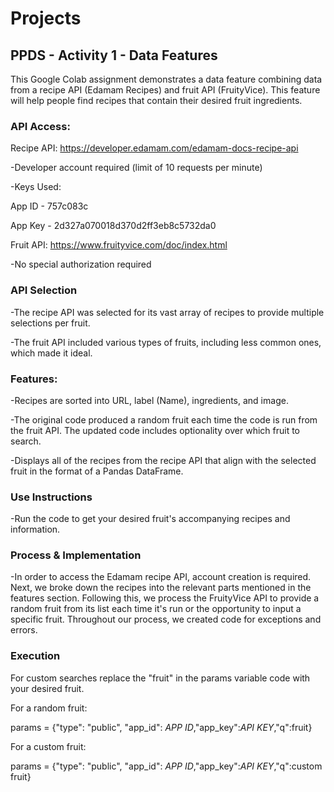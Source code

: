 # Projects

## **PPDS - Activity 1 - Data Features**

This Google Colab assignment demonstrates a data feature combining data from a recipe API (Edamam Recipes) and fruit API (FruityVice). This feature will help people find recipes that contain their desired fruit ingredients.


### **API Access:**


Recipe API: https://developer.edamam.com/edamam-docs-recipe-api

-Developer account required (limit of 10 requests per minute)

-Keys Used:

App ID - 757c083c


App Key - 2d327a070018d370d2ff3eb8c5732da0

Fruit API: https://www.fruityvice.com/doc/index.html

-No special authorization required



### **API Selection**


-The recipe API was selected for its vast array of recipes to provide multiple selections per fruit.

-The fruit API included various types of fruits, including less common ones, which made it ideal.



### **Features:**


-Recipes are sorted into URL, label (Name), ingredients, and image.

-The original code produced a random fruit each time the code is run from the fruit API. The updated code includes optionality over which fruit to search.

-Displays all of the recipes from the recipe API that align with the selected fruit in the format of a Pandas DataFrame.



### **Use Instructions**


-Run the code to get your desired fruit's accompanying recipes and information. 



### **Process & Implementation**

-In order to access the Edamam recipe API, account creation is required. Next, we broke down the recipes into the relevant parts mentioned in the features section. Following this, we process the FruityVice API to provide a random fruit from its list each time it's run or the opportunity to input a specific fruit. Throughout our process, we created code for exceptions and errors. 

### **Execution**

For custom searches replace the "fruit" in the params variable code with your desired fruit.

For a random fruit:

params = {"type": "public", "app_id": *APP ID*,"app_key":*API KEY*,"q":fruit} 

For a custom fruit:

params = {"type": "public", "app_id": *APP ID*,"app_key":*API KEY*,"q":custom fruit}


